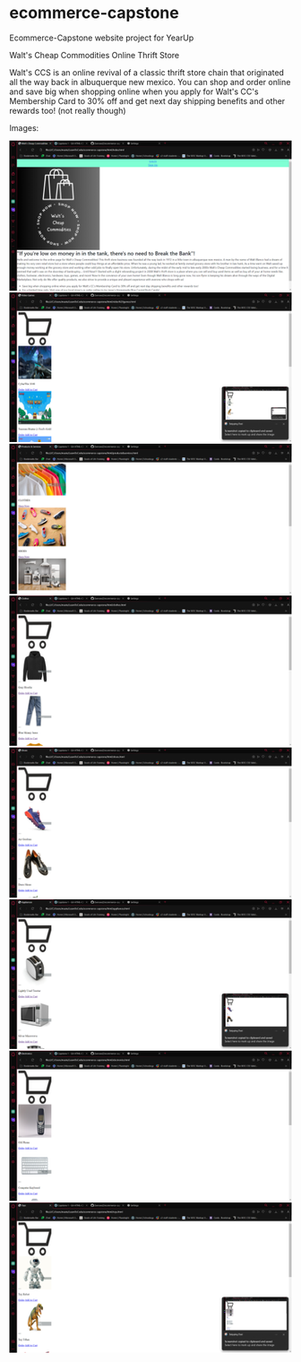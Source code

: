# ecommerce-capstone
Ecommerce-Capstone website project for YearUp

Walt's Cheap Commodities Online Thrift Store

Walt's CCS is an online revival of a classic thrift store chain that originated all the way back in albuquerque new mexico. You can shop and order online and save big when shopping online when you apply for Walt's CC's Membership Card to 30% off and get next day shipping benefits and other rewards too! (not really though)

Images:

![Alt text](<Screenshot 2023-10-13 021039.png>)
![Alt text](<Screenshot 2023-10-13 021313.png>) 
![Alt text](<Screenshot 2023-10-13 021129.png>) ![Alt text](<Screenshot 2023-10-13 021146.png>) ![Alt text](<Screenshot 2023-10-13 021232.png>) ![Alt text](<Screenshot 2023-10-13 021244.png>) ![Alt text](<Screenshot 2023-10-13 021256.png>) ![Alt text](<Screenshot 2023-10-13 021307.png>)